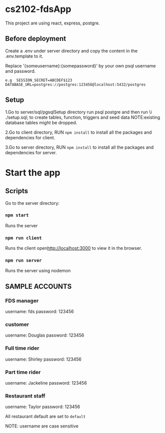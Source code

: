 # cs2102-fdsApp
This project are using react, express, postgre.

## Before deployment
Create a .env under server directory and copy the content in the .env.template to it.

Replace '{someusername}:{somepassword}' by your own psql username and password.

`e.g 
SESSION_SECRET=ABCDEF$123
DATABASE_URL=postgres://postgres:123456@localhost:5432/postgres`

## Setup 
1.Go to server/sql/pgsqlSetup directory run psql postgre and then run \i ./setup.sql; to create tables, function, triggers and seed data
NOTE:existing database tables might be dropped.

2.Go to client directory, RUN `npm install` to install all the packages and dependencies for client.

3.Go to server directory, RUN `npm install` to install all the packages and dependencies for server.



# Start the app

## Scripts
Go to the server directory:

### `npm start`

Runs the server

### `npm run client`
Runs the client 
open[http://localhost:3000](http://localhost:3000) to view it in the browser.


### `npm run server`
Runs the server using nodemon





## SAMPLE ACCOUNTS

### FDS manager
username: fds
password: 123456


### customer
username: Douglas
password: 123456

### Full time rider
username: Shirley
password: 123456

### Part time rider
username: Jackeline
password: 123456

### Restaurant staff
username: Taylor
password: 123456

All restaurant default are set to `default`

NOTE: username are case sensitive
